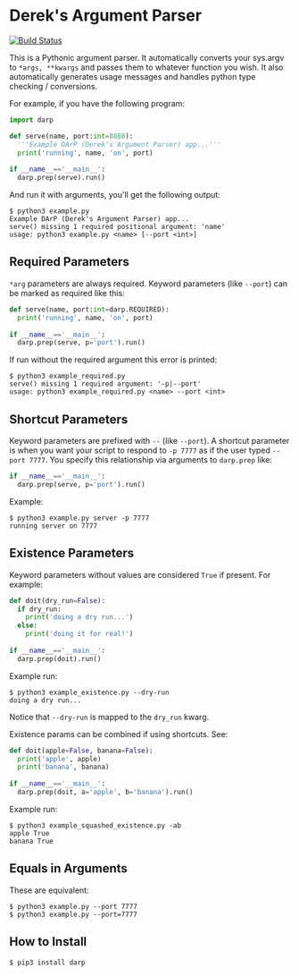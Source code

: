 Derek's Argument Parser
=======================

[![Build Status](https://travis-ci.org/keredson/darp.svg?branch=master)](https://travis-ci.org/keredson/darp)

This is a Pythonic argument parser.  It automatically converts your sys.argv to `*args, **kwargs` and passes them to whatever function you wish.  It also automatically generates usage messages and handles python type checking / conversions.

For example, if you have the following program:
```python
import darp

def serve(name, port:int=8888):
  '''Example DArP (Derek's Argument Parser) app...'''
  print('running', name, 'on', port)
  
if __name__=='__main__':
  darp.prep(serve).run()
```
And run it with arguments, you'll get the following output:

```
$ python3 example.py
Example DArP (Derek's Argument Parser) app...
serve() missing 1 required positional argument: 'name'
usage: python3 example.py <name> [--port <int>]
```

Required Parameters
-------------------

`*arg` parameters are always required.  Keyword parameters (like `--port`) can be marked as required like this:
```python
def serve(name, port:int=darp.REQUIRED):
  print('running', name, 'on', port)
  
if __name__=='__main__':
  darp.prep(serve, p='port').run()
```
If run without the required argument this error is printed:

```
$ python3 example_required.py 
serve() missing 1 required argument: '-p|--port'
usage: python3 example_required.py <name> --port <int>
```


Shortcut Parameters
-------------------
Keyword parameters are prefixed with `--` (like `--port`).  A shortcut parameter is when you want your script to respond to `-p 7777` as if the user typed `--port 7777`.  You specify this relationship via arguments to `darp.prep` like:

```python
if __name__=='__main__':
  darp.prep(serve, p='port').run()
```

Example:
```
$ python3 example.py server -p 7777
running server on 7777
```

Existence Parameters
--------------------
Keyword parameters without values are considered `True` if present.  For example:

```python
def doit(dry_run=False):
  if dry_run:
    print('doing a dry run...')
  else:
    print('doing it for real!')
  
if __name__=='__main__':
  darp.prep(doit).run()
```

Example run:
```
$ python3 example_existence.py --dry-run
doing a dry run...
```

Notice that `--dry-run` is mapped to the `dry_run` kwarg.

Existence params can be combined if using shortcuts.  See:

```python
def doit(apple=False, banana=False):
  print('apple', apple)
  print('banana', banana)
  
if __name__=='__main__':
  darp.prep(doit, a='apple', b='banana').run()
```

Example run:

```
$ python3 example_squashed_existence.py -ab
apple True
banana True
```

Equals in Arguments
-------------------
These are equivalent:
```
$ python3 example.py --port 7777
$ python3 example.py --port=7777
```

How to Install
--------------

```bash
$ pip3 install darp
```
